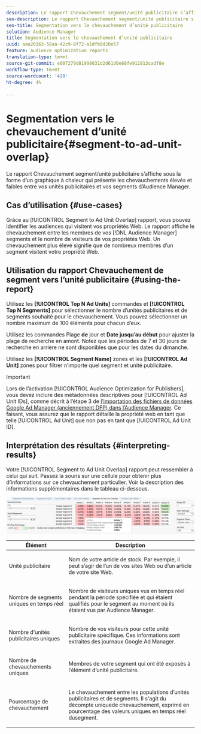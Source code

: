 ```yaml
---
description: Le rapport Chevauchement segment/unité publicitaire s’affiche sous la forme d’un graphique à chaleur qui présente les chevauchements élevés et faibles entre vos unités publicitaires et vos segments d’Audience Manager.
seo-description: Le rapport Chevauchement segment/unité publicitaire s’affiche sous la forme d’un graphique à chaleur qui présente les chevauchements élevés et faibles entre vos unités publicitaires et vos segments d’Audience Manager.
seo-title: Segmentation vers le chevauchement d’unité publicitaire
solution: Audience Manager
title: Segmentation vers le chevauchement d’unité publicitaire
uuid: aaa20163-58aa-42c9-8f72-a1dfb0d20e57
feature: audience optimization reports
translation-type: tm+mt
source-git-commit: e007279d81998031d2d61d0e68fe911813cadf8e
workflow-type: tm+mt
source-wordcount: '420'
ht-degree: 4%

---
```



# Segmentation vers le chevauchement d’unité publicitaire{#segment-to-ad-unit-overlap}

Le rapport Chevauchement segment/unité publicitaire s’affiche sous la forme d’un graphique à chaleur qui présente les chevauchements élevés et faibles entre vos unités publicitaires et vos segments d’Audience Manager.

## Cas d’utilisation {#use-cases}

Grâce au [!UICONTROL Segment to Ad Unit Overlap] rapport, vous pouvez identifier les audiences qui visitent vos propriétés Web. Le rapport affiche le chevauchement entre les membres de vos [!DNL Audience Manager] segments et le nombre de visiteurs de vos propriétés Web. Un chevauchement plus élevé signifie que de nombreux membres d’un segment visitent votre propriété Web.

## Utilisation du rapport Chevauchement de segment vers l’unité publicitaire {#using-the-report}

Utilisez les **[!UICONTROL Top N Ad Units]** commandes et **[!UICONTROL Top N Segments]** pour sélectionner le nombre d’unités publicitaires et de segments souhaité pour le chevauchement. Vous pouvez sélectionner un nombre maximum de 100 éléments pour chacun d’eux.

Utilisez les commandes Plage **de** jour et **Date jusqu’au début** pour ajuster la plage de recherche en amont. Notez que les périodes de 7 et 30 jours de recherche en arrière ne sont disponibles que pour les dates du dimanche.

Utilisez les **[!UICONTROL Segment Name]** zones et les **[!UICONTROL Ad Unit]** zones pour filtrer n’importe quel segment et unité publicitaire.

>[!IMPORTANT]
>
>Lors de l’activation [!UICONTROL Audience Optimization for Publishers], vous devez inclure des métadonnées descriptives pour [!UICONTROL Ad Unit IDs], comme décrit à l’étape 3 de [l’importation des fichiers de données Google Ad Manager (anciennement DFP) dans l’Audience Manager](../../../reporting/audience-optimization-reports/aor-publishers/import-dfp.md). Ce faisant, vous assurez que le rapport détaille la propriété web en tant que telle [!UICONTROL Ad Unit] que non pas en tant que [!UICONTROL Ad Unit ID].

## Interprétation des résultats {#interpreting-results}

Votre [!UICONTROL Segment to Ad Unit Overlap] rapport peut ressembler à celui qui suit. Passez la souris sur une cellule pour obtenir plus d’informations sur ce chevauchement particulier. Voir la description des informations supplémentaires dans le tableau ci-dessous.

![](assets/publisher_segment_ad_unit_overlap.png)

<table id="table_22340F45B1B94D3796174CB30A60E212"> 
 <thead> 
  <tr> 
   <th colname="col1" class="entry"> Élément </th> 
   <th colname="col2" class="entry"> Description </th> 
  </tr>
 </thead>
 <tbody> 
  <tr> 
   <td colname="col1"> <p><span class="wintitle"> Unité publicitaire </span> </p> </td> 
   <td colname="col2"> <p>Nom de votre article de stock. Par exemple, il peut s’agir de l’un de vos sites Web ou d’un article de votre site Web. </p> </td> 
  </tr> 
  <tr> 
   <td colname="col1"> <p><span class="wintitle"> Nombre de segments uniques en temps réel</span> </p> </td> 
   <td colname="col2"> <p>Nombre de visiteurs uniques vus en temps réel pendant la période spécifiée et qui étaient qualifiés pour le segment au moment où ils étaient vus par <span class="keyword"> Audience Manager</span>. </p> </td> 
  </tr> 
  <tr> 
   <td colname="col1"> <p><span class="wintitle"> Nombre d'unités publicitaires uniques</span> </p> </td> 
   <td colname="col2"> <p>Nombre de vos visiteurs pour cette unité publicitaire spécifique. Ces informations sont extraites des journaux Google Ad Manager. </p> </td> 
  </tr> 
  <tr> 
   <td colname="col1"> <p><span class="wintitle"> Nombre de chevauchements uniques</span> </p> </td> 
   <td colname="col2"> <p>Membres de votre segment qui ont été exposés à l’élément d’unité publicitaire. </p> </td> 
  </tr> 
  <tr> 
   <td colname="col1"> <p><span class="wintitle"> Pourcentage de chevauchement</span> </p> </td> 
   <td colname="col2"> <p>Le chevauchement entre les populations d’unités publicitaires et de segments. Il s'agit du décompte <span class="wintitle"> unique</span>de chevauchement, exprimé en pourcentage des valeurs uniques <span class="wintitle"> en temps réel du</span>segment. </p> </td> 
  </tr> 
 </tbody> 
</table>

